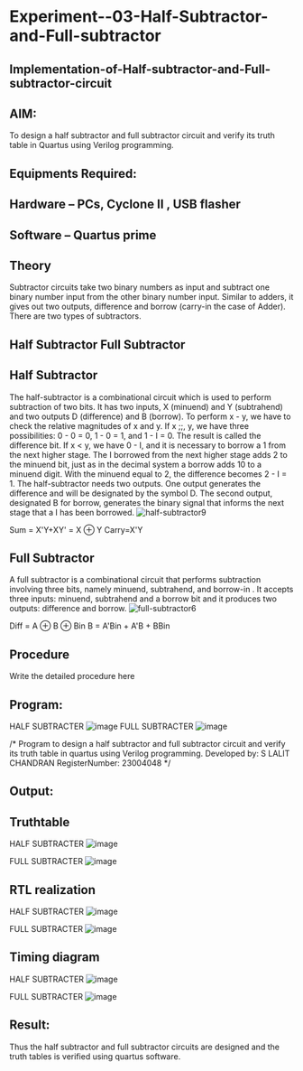 # Experiment--03-Half-Subtractor-and-Full-subtractor
## Implementation-of-Half-subtractor-and-Full-subtractor-circuit
## AIM:
To design a half subtractor and full subtractor circuit and verify its truth table in Quartus using Verilog programming.

## Equipments Required:
## Hardware – PCs, Cyclone II , USB flasher
## Software – Quartus prime
## Theory
Subtractor circuits take two binary numbers as input and subtract one binary number input from the other binary number input. Similar to adders, it gives out two outputs, difference and borrow (carry-in the case of Adder). There are two types of subtractors.

## Half Subtractor Full Subtractor
## Half Subtractor
The half-subtractor is a combinational circuit which is used to perform subtraction of two bits. It has two inputs, X (minuend) and Y (subtrahend) and two outputs D (difference) and B (borrow). To perform x - y, we have to check the relative magnitudes of x and y. If x ;;, y, we have three possibilities: 0 - 0 = 0, 1 - 0 = 1, and 1 - I = 0. The result is called the difference bit. If x < y, we have 0 - I, and it is necessary to borrow a 1 from the next higher stage. The I borrowed from the next higher stage adds 2 to the minuend bit, just as in the decimal system a borrow adds 10 to a minuend digit. With the minuend equal to 2, the difference becomes 2 - I = 1. The half-subtractor needs two outputs. One output generates the difference and will be designated by the symbol D. The second output, designated B for borrow, generates the binary signal that informs the next stage that a I has been borrowed.
![half-subtractor9](https://user-images.githubusercontent.com/36288975/166112538-58c3bc7c-ee5d-4e6a-ac8d-8e8328efe27a.png)


Sum = X'Y+XY' = X ⊕ Y
Carry=X'Y

## Full Subtractor
A full subtractor is a combinational circuit that performs subtraction involving three bits, namely minuend, subtrahend, and borrow-in . It accepts three inputs: minuend, subtrahend and a borrow bit and it produces two outputs: difference and borrow. 
![full-subtractor6](https://user-images.githubusercontent.com/36288975/166112541-24c68359-3de8-4674-ae22-8272ffc385ed.png)


Diff = A ⊕ B ⊕ Bin B = A'Bin + A'B + BBin

## Procedure



Write the detailed procedure here 


## Program:
HALF SUBTRACTER
![image](https://github.com/lalitchandran/Experiment--03-Half-Subtractor-and-Full-subtractor/assets/137707725/f504dd5c-58fc-4eed-bb0b-50760f841184)
FULL SUBTRACTER
![image](https://github.com/lalitchandran/Experiment--03-Half-Subtractor-and-Full-subtractor/assets/137707725/fde0a99d-0df4-4490-b989-3d5d23c4787b)

/*
Program to design a half subtractor and full subtractor circuit and verify its truth table in quartus using Verilog programming.
Developed by: S LALIT CHANDRAN
RegisterNumber: 23004048
*/

## Output:

## Truthtable
HALF SUBTRACTER
![image](https://github.com/lalitchandran/Experiment--03-Half-Subtractor-and-Full-subtractor/assets/137707725/03ff040b-d95c-4dcc-b91c-c21f185fe423)

FULL SUBTRACTER
![image](https://github.com/lalitchandran/Experiment--03-Half-Subtractor-and-Full-subtractor/assets/137707725/bbdd0117-d97a-495d-95ab-3ccaf0923c2a)


##  RTL realization

HALF SUBTRACTER
![image](https://github.com/lalitchandran/Experiment--03-Half-Subtractor-and-Full-subtractor/assets/137707725/4743e039-586d-42cc-ac69-fa8890ca7187)

FULL SUBTRACTER
![image](https://github.com/lalitchandran/Experiment--03-Half-Subtractor-and-Full-subtractor/assets/137707725/786a82e5-294f-43fe-9420-f94c9672db70)


## Timing diagram 
HALF SUBTRACTER
![image](https://github.com/lalitchandran/Experiment--03-Half-Subtractor-and-Full-subtractor/assets/137707725/5e1589a4-c17b-48eb-ad53-b37befd62053)

FULL SUBTRACTER
![image](https://github.com/lalitchandran/Experiment--03-Half-Subtractor-and-Full-subtractor/assets/137707725/ae8ff2dd-6896-41ce-9a09-3aaa63472894)


## Result:
Thus the half subtractor and full subtractor circuits are designed and the truth tables is verified using quartus software.
